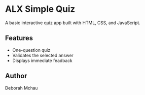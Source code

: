 # ALX Simple Quiz
A basic interactive quiz app built with HTML, CSS, and JavaScript.

## Features
- One-question quiz
- Validates the selected answer
- Displays immediate feadback

## Author
Deborah Mchau
